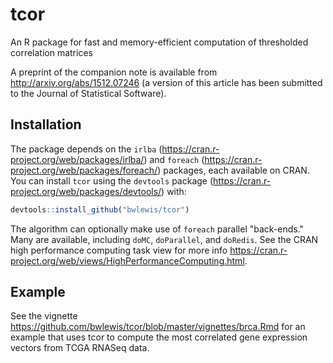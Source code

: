 # tcor
An R package for fast and memory-efficient computation of thresholded correlation matrices

A preprint of the companion note is available from http://arxiv.org/abs/1512.07246
(a version of this article has been submitted to the Journal of Statistical Software).


## Installation

The package depends on the 
`irlba` (https://cran.r-project.org/web/packages/irlba/)
and  `foreach` (https://cran.r-project.org/web/packages/foreach/)
packages, each available on CRAN.
You can install `tcor` using the `devtools` package
(https://cran.r-project.org/web/packages/devtools/) with:
```r
devtools::install_github("bwlewis/tcor")
```

The algorithm can optionally make use of `foreach` parallel "back-ends." Many
are available, including `doMC`, `doParallel`, and `doRedis`. See the CRAN high
performance computing task view for more info
https://cran.r-project.org/web/views/HighPerformanceComputing.html.

## Example

See the vignette https://github.com/bwlewis/tcor/blob/master/vignettes/brca.Rmd
for an example that uses tcor to compute the most correlated gene expression
vectors from TCGA RNASeq data.
